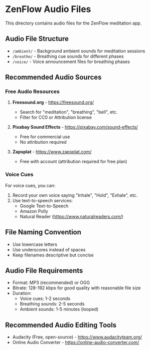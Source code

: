 # ZenFlow Audio Files

This directory contains audio files for the ZenFlow meditation app.

## Audio File Structure

- `/ambient/` - Background ambient sounds for meditation sessions
- `/breathe/` - Breathing cue sounds for different phases
- `/voice/` - Voice announcement files for breathing phases

## Recommended Audio Sources

### Free Audio Resources

1. **Freesound.org** - https://freesound.org/
   - Search for "meditation", "breathing", "bell", etc.
   - Filter for CC0 or Attribution license

2. **Pixabay Sound Effects** - https://pixabay.com/sound-effects/
   - Free for commercial use
   - No attribution required

3. **Zapsplat** - https://www.zapsplat.com/
   - Free with account (attribution required for free plan)

### Voice Cues

For voice cues, you can:

1. Record your own voice saying "Inhale", "Hold", "Exhale", etc.
2. Use text-to-speech services:
   - Google Text-to-Speech
   - Amazon Polly
   - Natural Reader (https://www.naturalreaders.com/)

## File Naming Convention

- Use lowercase letters
- Use underscores instead of spaces
- Keep filenames descriptive but concise

## Audio File Requirements

- Format: MP3 (recommended) or OGG
- Bitrate: 128-192 kbps for good quality with reasonable file size
- Duration: 
  - Voice cues: 1-2 seconds
  - Breathing sounds: 2-5 seconds
  - Ambient sounds: 1-5 minutes (looped)

## Recommended Audio Editing Tools

- Audacity (Free, open-source) - https://www.audacityteam.org/
- Online Audio Converter - https://online-audio-converter.com/